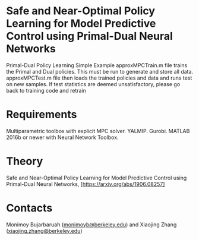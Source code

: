 # Safe and Near-Optimal Policy Learning for Model Predictive Control using Primal-Dual Neural Networks
Primal-Dual Policy Learning Simple Example
approxMPCTrain.m file trains the Primal and Dual policies. This must be run to generate and store all data.
approxMPCTest.m file then loads the trained policies and data and runs test on new samples.
If test statistics are deemed unsatisfactory, please go back to training code and retrain
# Requirements
Multiparametric toolbox with explicit MPC solver. YALMIP. Gurobi. MATLAB 2016b or newer with Neural Network Toolbox.
# Theory
Safe and Near-Optimal Policy Learning for Model Predictive Control using Primal-Dual Neural Networks, [https://arxiv.org/abs/1906.08257]
# Contacts
  Monimoy Bujarbaruah (monimoyb@berkeley.edu) and 
  Xiaojing Zhang (xiaojing.zhang@berkeley.edu)
